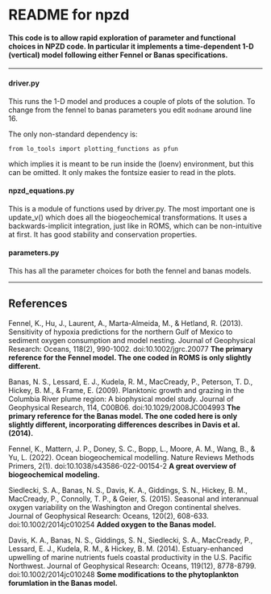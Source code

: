 # README for npzd

#### This code is to allow rapid exploration of parameter and functional choices in NPZD code. In particular it implements a time-dependent 1-D (vertical) model following either Fennel or Banas specifications.

---

#### driver.py
This runs the 1-D model and produces a couple of plots of the solution. To change from the fennel to banas parameters you edit `modname` around line 16.

The only non-standard dependency is:
```
from lo_tools import plotting_functions as pfun
```
which implies it is meant to be run inside the (loenv) environment, but this can be omitted. It only makes the fontsize easier to read in the plots.

#### npzd_equations.py
This is a module of functions used by driver.py. The most important one is update_v() which does all the biogeochemical transformations. It uses a backwards-implicit integration, just like in ROMS, which can be non-intuitive at first. It has good stability and conservation properties.

#### parameters.py
This has all the parameter choices for both the fennel and banas models.

---

## References

Fennel, K., Hu, J., Laurent, A., Marta-Almeida, M., & Hetland, R. (2013). Sensitivity of hypoxia predictions for the northern Gulf of Mexico to sediment oxygen consumption and model nesting. Journal of Geophysical Research: Oceans, 118(2), 990-1002. doi:10.1002/jgrc.20077
**The primary reference for the Fennel model. The one coded in ROMS is only slightly different.**

Banas, N. S., Lessard, E. J., Kudela, R. M., MacCready, P., Peterson, T. D., Hickey, B. M., & Frame, E. (2009). Planktonic growth and grazing in the Columbia River plume region: A biophysical model study. Journal of Geophysical Research, 114, C00B06. doi:10.1029/2008JC004993
**The primary reference for the Banas model. The one coded here is only slightly different, incorporating differences describes in Davis et al. (2014).**

Fennel, K., Mattern, J. P., Doney, S. C., Bopp, L., Moore, A. M., Wang, B., & Yu, L. (2022). Ocean biogeochemical modelling. Nature Reviews Methods Primers, 2(1). doi:10.1038/s43586-022-00154-2
**A great overview of biogeochemical modeling.**

Siedlecki, S. A., Banas, N. S., Davis, K. A., Giddings, S. N., Hickey, B. M., MacCready, P., Connolly, T. P., & Geier, S. (2015). Seasonal and interannual oxygen variability on the Washington and Oregon continental shelves. Journal of Geophysical Research: Oceans, 120(2), 608-633. doi:10.1002/2014jc010254
**Added oxygen to the Banas model.**

Davis, K. A., Banas, N. S., Giddings, S. N., Siedlecki, S. A., MacCready, P., Lessard, E. J., Kudela, R. M., & Hickey, B. M. (2014). Estuary-enhanced upwelling of marine nutrients fuels coastal productivity in the U.S. Pacific Northwest. Journal of Geophysical Research: Oceans, 119(12), 8778-8799. doi:10.1002/2014jc010248
**Some modifications to the phytoplankton forumlation in the Banas model.**
